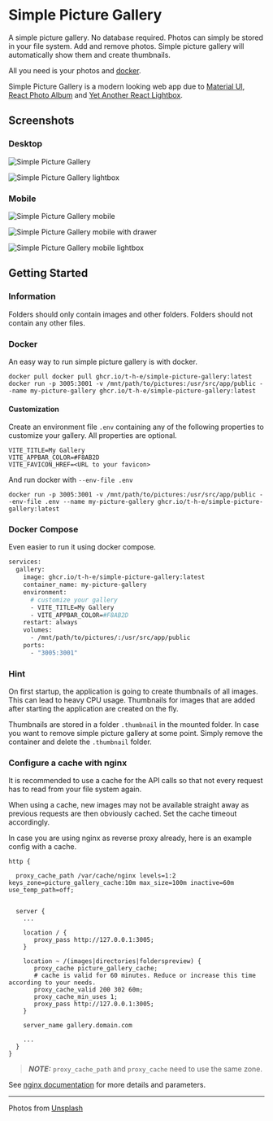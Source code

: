# Simple Picture Gallery

A simple picture gallery. No database required. Photos can simply be stored in your file system. Add and remove photos. Simple picture gallery will automatically show them and create thumbnails.

All you need is your photos and [docker](https://www.docker.com/).

Simple Picture Gallery is a modern looking web app due to [Material UI](https://mui.com/material-ui/), [React Photo Album](https://react-photo-album.com/) and [Yet Another React Lightbox](https://yet-another-react-lightbox.com/).

## Screenshots

### Desktop

![Simple Picture Gallery](doc/images/main.png)

![Simple Picture Gallery lightbox](doc/images/lightbox.png)

### Mobile

![Simple Picture Gallery mobile](doc/images/mainMobile.png)

![Simple Picture Gallery mobile with drawer](doc/images/mobileWithDrawer.png)

![Simple Picture Gallery mobile lightbox](doc/images/mobileLightbox.png)

## Getting Started

### Information

Folders should only contain images and other folders. Folders should not contain any other files.

### Docker

An easy way to run simple picture gallery is with docker.

```shell
docker pull docker pull ghcr.io/t-h-e/simple-picture-gallery:latest
docker run -p 3005:3001 -v /mnt/path/to/pictures:/usr/src/app/public --name my-picture-gallery ghcr.io/t-h-e/simple-picture-gallery:latest
```

#### Customization

Create an environment file `.env` containing any of the following properties to customize your gallery. All properties are optional. 

```properties
VITE_TITLE=My Gallery
VITE_APPBAR_COLOR=#F8AB2D
VITE_FAVICON_HREF=<URL to your favicon>
```

And run docker with `--env-file .env`

```shell
docker run -p 3005:3001 -v /mnt/path/to/pictures:/usr/src/app/public --env-file .env --name my-picture-gallery ghcr.io/t-h-e/simple-picture-gallery:latest
```

### Docker Compose

Even easier to run it using docker compose. 

```dockerfile
services:
  gallery:
    image: ghcr.io/t-h-e/simple-picture-gallery:latest
    container_name: my-picture-gallery
    environment:
      # customize your gallery
      - VITE_TITLE=My Gallery
      - VITE_APPBAR_COLOR=#F8AB2D
    restart: always
    volumes:
      - /mnt/path/to/pictures/:/usr/src/app/public
    ports:
      - "3005:3001"
```

### Hint

On first startup, the application is going to create thumbnails of all images. This can lead to heavy CPU usage. Thumbnails for images that are added after starting the application are created on the fly.

Thumbnails are stored in a folder `.thumbnail` in the mounted folder. In case you want to remove simple picture gallery at some point. Simply remove the container and delete the `.thumbnail` folder.

### Configure a cache with nginx

It is recommended to use a cache for the API calls so that not every request has to read from your file system again.

When using a cache, new images may not be available straight away as previous requests are then obviously cached. Set the cache timeout accordingly.

In case you are using nginx as reverse proxy already, here is an example config with a cache.

```nginx
http {

  proxy_cache_path /var/cache/nginx levels=1:2 keys_zone=picture_gallery_cache:10m max_size=100m inactive=60m use_temp_path=off;
  
  
  server {
    ...

    location / {
       proxy_pass http://127.0.0.1:3005;
    }

    location ~ /(images|directories|folderspreview) {
       proxy_cache picture_gallery_cache;
       # cache is valid for 60 minutes. Reduce or increase this time according to your needs.
       proxy_cache_valid 200 302 60m;
       proxy_cache_min_uses 1;
       proxy_pass http://127.0.0.1:3005;
    }

    server_name gallery.domain.com

    ...
  }
}
```

> **_NOTE:_**  `proxy_cache_path` and `proxy_cache` need to use the same zone.

See [nginx documentation](https://nginx.org/en/docs/http/ngx_http_proxy_module.html) for more details and parameters.

---

Photos from [Unsplash](https://unsplash.com)

